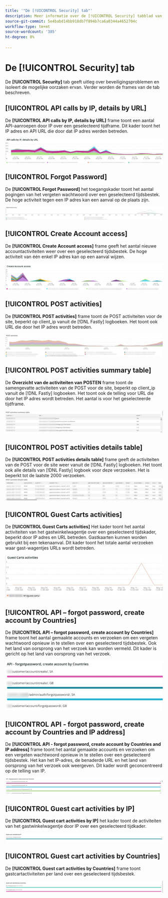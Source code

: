 ```yaml
---
title: '"De [!UICONTROL Security] tab"'
description: Meer informatie over de [!UICONTROL Security] tabblad van [!DNL Observation for Adobe Commerce].
source-git-commit: 5e4babd14bb918db7f894b7ca6a0344a4652704c
workflow-type: tm+mt
source-wordcount: '385'
ht-degree: 0%

---
```



# De [!UICONTROL Security] tab

De **[!UICONTROL Security]** tab geeft uitleg over beveiligingsproblemen en isoleert de mogelijke oorzaken ervan. Verder worden de frames van de tab beschreven.

## [!UICONTROL API calls by IP, details by URL]

De **[!UICONTROL API calls by IP, details by URL]** frame toont een aantal API-aanroepen door IP over een geselecteerd tijdframe. Dit kader toont het IP adres en API URL die door dat IP adres werden betreden.

![API-aanroepen door IP](../../assets/tools/observation-for-adobe-commerce/calls-by-ip.jpg)

## [!UICONTROL Forgot Password]

De **[!UICONTROL Forgot Password]** het toegangskader toont het aantal pogingen van het vergeten wachtwoord over een geselecteerd tijdsbestek. De hoge activiteit tegen een IP adres kan een aanval op de plaats zijn.

![Wachtwoord vergeten](../../assets/tools/observation-for-adobe-commerce/forgot-password.jpg)

## [!UICONTROL Create Account access]

De **[!UICONTROL Create Account access]** frame geeft het aantal nieuwe accountactiviteiten weer over een geselecteerd tijdsbestek. De hoge activiteit van één enkel IP adres kan op een aanval wijzen.

![create-account-access](../../assets/tools/observation-for-adobe-commerce/create-account-access.png)

## [!UICONTROL POST activities]

De **[!UICONTROL POST activities]** frame toont de POST activiteiten voor de site, beperkt op client_ip vanuit de [!DNL Fastly] logboeken. Het toont ook URL die door het IP adres wordt betreden.

![POST](../../assets/tools/observation-for-adobe-commerce/POST-activities.jpg)

## [!UICONTROL POST activities summary table]

De **Overzicht van de activiteiten van POSTEN** frame toont de samengevatte activiteiten van de POST voor de site, beperkt op client_ip vanuit de [!DNL Fastly] logboeken. Het toont ook de telling voor URL die door het IP adres wordt betreden. Het aantal is voor het geselecteerde tijdframe.

![POST-activiteiten-overzicht](../../assets/tools/observation-for-adobe-commerce/POST-activities-summary.jpg)

## [!UICONTROL POST activities details table]

De **[!UICONTROL POST activities details table]** frame geeft de activiteiten van de POST voor de site weer vanuit de [!DNL Fastly] logboeken. Het toont ook alle details van [!DNL Fastly] logboek voor deze verzoeken. Het is beperkt tot de laatste 2000 verzoeken.
![POST-activiteiten-details](../../assets/tools/observation-for-adobe-commerce/POST-activities-details.jpg)

## [!UICONTROL Guest Carts activities]

De **[!UICONTROL Guest Carts activities]** Het kader toont het aantal activiteiten van het gastwinkelwagentje over een geselecteerd tijdskader, beperkt door IP adres en URL betreden. Gastkaarten kunnen worden gebruikt bij een tekenaanval. Dit kader toont het totale aantal verzoeken waar gast-wagentjes URLs wordt betreden.

![gastwinkels](../../assets/tools/observation-for-adobe-commerce/guest-carts-activities.jpg)

## [!UICONTROL API – forgot password, create account by Countries]

De **[!UICONTROL API – forgot password, create account by Countries]** frame toont het aantal gemaakte accounts en verzoeken om een vergeten wachtwoord opnieuw in te stellen over een geselecteerd tijdsbestek. Ook het land van oorsprong van het verzoek kan worden vermeld. Dit kader is gericht op het land van oorsprong van het verzoek.

![api-vergeten-landen](../../assets/tools/observation-for-adobe-commerce/api-forgot-countries.jpg)

## [!UICONTROL API - forgot password, create account by Countries and IP address]

De **[!UICONTROL API - forgot password, create account by Countries and IP address]** frame toont het aantal gemaakte accounts en verzoeken om een vergeten wachtwoord opnieuw in te stellen over een geselecteerd tijdsbestek. Het kan het IP-adres, de benaderde URL en het land van oorsprong van het verzoek ook weergeven. Dit kader wordt geconcentreerd op de telling van IP.

![api-vergeten-countries-ip](../../assets/tools/observation-for-adobe-commerce/api-forgot-countries-ip.png)

## [!UICONTROL Guest cart activities by IP]

De **[!UICONTROL Guest cart activities by IP]** het kader toont de activiteiten van het gastwinkelwagentje door IP over een geselecteerd tijdkader.

![gast-cart-ip](../../assets/tools/observation-for-adobe-commerce/guest-cart-ip.png)

## [!UICONTROL Guest cart activities by Countries]

De **[!UICONTROL Guest cart activities by Countries]** frame toont gastcartactiviteiten per land over een geselecteerd tijdsbestek.

![gastland](../../assets/tools/observation-for-adobe-commerce/guest-cart-country.png)
